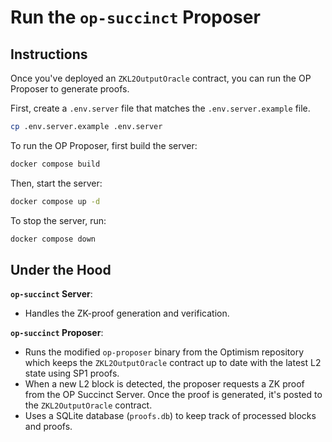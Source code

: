 # Run the `op-succinct` Proposer

## Instructions 

Once you've deployed an `ZKL2OutputOracle` contract, you can run the OP Proposer to generate proofs.

First, create a `.env.server` file that matches the `.env.server.example` file.

```bash
cp .env.server.example .env.server
```

To run the OP Proposer, first build the server:
```bash
docker compose build
```

Then, start the server:
```bash
docker compose up -d
```

To stop the server, run:
```bash
docker compose down
```


## Under the Hood

**`op-succinct` Server**:
   - Handles the ZK-proof generation and verification.

**`op-succinct` Proposer**:
   - Runs the modified `op-proposer` binary from the Optimism repository which keeps the `ZKL2OutputOracle` contract up to date with the latest L2 state using
   SP1 proofs.
   - When a new L2 block is detected, the proposer requests a ZK proof from the OP Succinct Server. Once the proof is generated, it's
   posted to the `ZKL2OutputOracle` contract.
   - Uses a SQLite database (`proofs.db`) to keep track of processed blocks and proofs.
